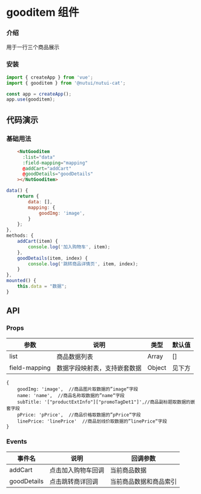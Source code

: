 #  gooditem 组件

### 介绍

用于一行三个商品展示

### 安装

``` javascript
import { createApp } from 'vue';
import { gooditem } from '@nutui/nutui-cat';

const app = createApp();
app.use(gooditem);
```

## 代码演示

### 基础用法

```html
    <NutGooditem
      :list="data"
      :field-mapping="mapping"
      @addCart="addCart"
      @goodDetails="goodDetails"
    ></NutGooditem>
```
```javascript
data() {
    return {
        data: [],
        mapping: {
            goodImg: 'image',
        }
    };
},
methods: {
    addCart(item) {
        console.log('加入购物车', item);
    },
    goodDetails(item, index) {
        console.log('跳转商品详情页', item, index);
    }
},
mounted() {
    this.data = "数据";
}
```


## API

### Props

| 参数         | 说明                             | 类型   | 默认值           |
|--------------|----------------------------------|--------|------------------|
| list         | 商品数据列表               | Array | []               |
| field-mapping        | 数据字段映射表，支持嵌套数据                         | Object | 见下方|.

```
{
    goodImg: 'image',  //商品图片取数据的”image“字段
    name: 'name',  //商品名称取数据的”name“字段
    subTitle: '["productExtInfo"]["promoTagDet1"]',//商品副标题取数据的嵌套字段
    pPrice: 'pPrice',  //商品价格取数据的”pPrice“字段
    linePrice: 'linePrice'  //商品划线价取数据的”linePrice“字段
}       
```
### Events

| 事件名 | 说明           | 回调参数     |
|--------|----------------|--------------|
| addCart  | 点击加入购物车回调 | 当前商品数据 |
| goodDetails  | 点击跳转商详回调 | 当前商品数据和商品索引 |
    
    
